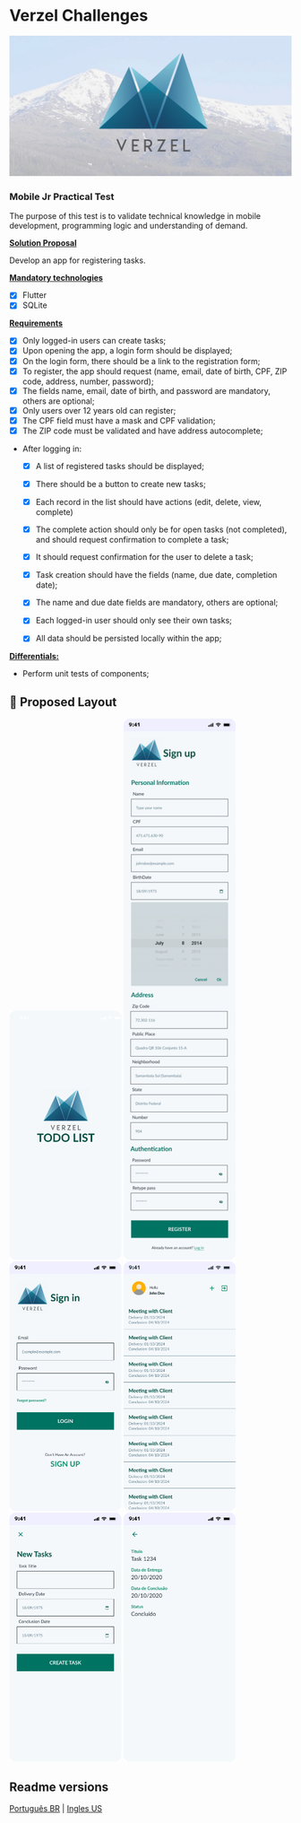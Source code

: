 # Verzel Challenges
![image](assets/readme/banner_verzel.png)

### Mobile Jr Practical Test

The purpose of this test is to validate technical knowledge in mobile development, programming logic and understanding of demand.

<u>**Solution Proposal**</u>

Develop an app for registering tasks.

<u>**Mandatory technologies**</u>
- [x] Flutter
- [x] SQLite

<u>**Requirements**</u>
- [x] Only logged-in users can create tasks;
- [x] Upon opening the app, a login form should be displayed;
- [x] On the login form, there should be a link to the registration form;
- [x] To register, the app should request (name, email, date of birth, CPF, ZIP code, address, number, password);
- [x] The fields name, email, date of birth, and password are mandatory, others are optional;
- [x] Only users over 12 years old can register;
- [x] The CPF field must have a mask and CPF validation;
- [x] The ZIP code must be validated and have address autocomplete;
- After logging in:
  - [x] A list of registered tasks should be displayed;
  - [x] There should be a button to create new tasks;
  - [x] Each record in the list should have actions (edit, delete, view, complete)
  - [x] The complete action should only be for open tasks (not completed), and should request confirmation to complete a task;
  - [x] It should request confirmation for the user to delete a task;
  - [x] Task creation should have the fields (name, due date, completion date);
  - [x] The name and due date fields are mandatory, others are optional;
  - [x] Each logged-in user should only see their own tasks;
  - [x] All data should be persisted locally within the app;


<u>**Differentials:**</u>
- Perform unit tests of components;

## 🎨 Proposed Layout
<p align="left">
<img src="assets/readme/splash.png" width="200px">
  <img src="assets/readme/sign_up.png" width="200px">
   <img src="assets/readme/sign_in.png" width="200px">
 <img src="assets/readme/task_list.png" width="200px">
  <img src="assets/readme/create task.png" width="200px">
 <img src="assets/readme/view task.png" width="200px">
</p>

## Readme versions
[Português BR](./README.md) | [Ingles US](./README-en.md)